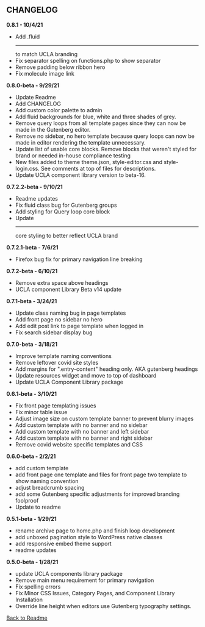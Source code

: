 ## CHANGELOG ##

**0.8.1 - 10/4/21**

* Add .fluid <hr> to match UCLA branding
* Fix separator spelling on functions.php to show separator
* Remove padding below ribbon hero
* Fix molecule image link

**0.8.0-beta - 9/29/21**

* Update Readme
* Add CHANGELOG
* Add custom color palette to admin
* Add fluid backgrounds for blue, white and three shades of grey.
* Remove query loops from all template pages since they can now be made in the Gutenberg editor.
* Remove no sidebar, no hero template because query loops can now be made in editor rendering the template unnecessary.
* Update list of usable core blocks. Remove blocks that weren't styled for brand or needed in-house compliance testing
* New files added to theme theme.json, style-editor.css and style-login.css. See comments at top of files for descriptions.
* Update UCLA component library version to beta-16.

**0.7.2.2-beta - 9/10/21**

* Readme updates
* Fix fluid class bug for Gutenberg groups
* Add styling for Query loop core block
* Update <hr> core styling to better reflect UCLA brand

**0.7.2.1-beta - 7/6/21**

* Firefox bug fix for primary navigation line breaking

**0.7.2-beta - 6/10/21**

* Remove extra space above headings
* UCLA component Library Beta v14 update

**0.7.1-beta - 3/24/21**

* Update class naming bug in page templates
* Add front page no sidebar no hero
* Add edit post link to page template when logged in
* Fix search sidebar display bug

**0.7.0-beta - 3/18/21**

* Improve template naming conventions
* Remove leftover covid site styles
* Add margins for ".entry-content" heading only. AKA gutenberg headings
* Update resources widget and move to top of dashboard
* Update UCLA Component Library package

**0.6.1-beta - 3/10/21**

* Fix front page templating issues
* Fix minor table issue
* Adjust image size on custom template banner to prevent blurry images
* Add custom template with no banner and no sidebar
* Add custom template with no banner and left sidebar
* Add custom template with no banner and right sidebar
* Remove covid website specific templates and CSS

**0.6.0-beta - 2/2/21**

* add custom template
* add front page one template and files for front page two template to show naming convention
* adjust breadcrumb spacing
* add some Gutenberg specific adjustments for improved branding foolproof
* Update to readme

**0.5.1-beta - 1/29/21**

* rename archive page to home.php and finish loop development
* add unboxed pagination style to WordPress native classes
* add responsive embed theme support
* readme updates

**0.5.0-beta - 1/28/21**

* update UCLA components library package
* Remove main menu requirement for primary navigation
* Fix spelling errors
* Fix Minor CSS Issues, Category Pages, and Component Library Installation
* Override line height when editors use Gutenberg typography settings.

[Back to Readme](./readme.md)
